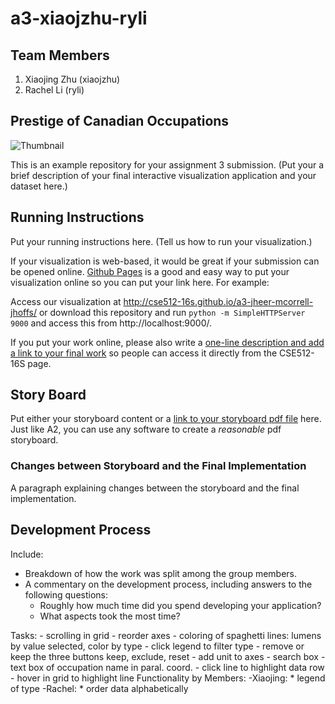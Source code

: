 a3-xiaojzhu-ryli
===============

## Team Members

1. Xiaojing Zhu (xiaojzhu)
2. Rachel Li (ryli)

## Prestige of Canadian Occupations

![Thumbnail](thumbnail.png)

This is an example repository for your assignment 3 submission.
(Put your a brief description of your final interactive visualization application and your dataset here.)


## Running Instructions

Put your running instructions here. (Tell us how to run your visualization.)

If your visualization is web-based,  it would be great if your submission can be opened online. [Github Pages](http://pages.github.com/) is a good and easy way to put your visualization online so you can put your link here.  For example:

Access our visualization at http://cse512-16s.github.io/a3-jheer-mcorrell-jhoffs/ or download this repository and run `python -m SimpleHTTPServer 9000` and access this from http://localhost:9000/.

If you put your work online, please also write a [one-line description and add a link to your final work](http://note.io/1n3u46s) so people can access it directly from the CSE512-16S page.

## Story Board

Put either your storyboard content or a [link to your storyboard pdf file](storyboard.pdf?raw=true) here. Just like A2, you can use any software to create a *reasonable* pdf storyboard.


### Changes between Storyboard and the Final Implementation

A paragraph explaining changes between the storyboard and the final implementation.


## Development Process

Include:
- Breakdown of how the work was split among the group members.
- A commentary on the development process, including answers to the following questions:
  - Roughly how much time did you spend developing your application?
  - What aspects took the most time?

Tasks:
	- scrolling in grid
	- reorder axes
	- coloring of spaghetti lines: lumens by value selected, color by type
	- click legend to filter type
	- remove or keep the three buttons keep, exclude, reset
	- add unit to axes
	- search box
	- text box of occupation name in paral. coord.
	- click line to highlight data row
	- hover in grid to highlight line
Functionality by Members:
	-Xiaojing:
		* legend of type 
	-Rachel:
		* order data alphabetically